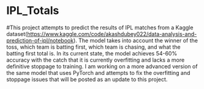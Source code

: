 # IPL_Totals
#This project attempts to predict the results of IPL matches from a Kaggle dataset(https://www.kaggle.com/code/akashdubey022/data-analysis-and-prediction-of-ipl/notebook). The model takes into account the winner of the toss, which team is batting first, which team is chasing, and what the batting first total is. In its current state, the model achieves 54-60% accuracy with the catch that it is currently overfitting and lacks a more definitive stoppage to training. I am working on a more advanced version of the same model that uses PyTorch and attempts to fix the overfitting and stoppage issues that will be posted as an update to this project.
